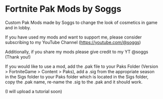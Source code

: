 # Fortnite Pak Mods by Soggs
Custom Pak Mods made by Soggs to change the look of cosmetics in game and in lobby.

If you have used my mods and want to support me, please consider subscribing to my YouTube Channel (https://youtube.com/@soggs)

Additionally, if you share my mods please give credit to my YT @soggs (Thank you!)


If you would like to use a mod, add the .pak file to your Paks Folder (Version > FortniteGame > Content > Paks), add a .sig from the appropriate season in the Sigs folder to your Paks folder which is located in the Sigs folder, copy the .pak name, re-name the .sig to the .pak and it should work.

(I will upload a tutorial soon)
